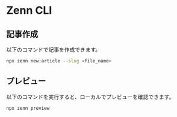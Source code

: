 # Zenn CLI

## 記事作成

以下のコマンドで記事を作成できます。

```bash
npx zenn new:article --slug <file_name>
```

## プレビュー

以下のコマンドを実行すると、ローカルでプレビューを確認できます。

```bash
npx zenn preview
```